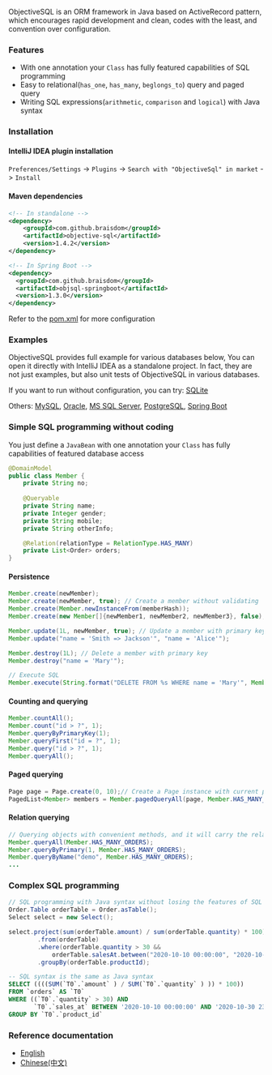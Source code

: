 ObjectiveSQL is an ORM framework in Java based on ActiveRecord pattern, which encourages rapid development and clean, codes with the least, and convention over configuration.


### Features

- With one annotation your `Class` has fully featured capabilities of SQL programming
- Easy to relational(`has_one`, `has_many`, `beglongs_to`) query and paged query
- Writing SQL expressions(`arithmetic`, `comparison` and `logical`) with Java syntax

### Installation

#### IntelliJ IDEA plugin installation

`Preferences/Settings` -> `Plugins` -> `Search with "ObjectiveSql" in market` -> `Install`

#### Maven dependencies

```xml
<!-- In standalone -->
<dependency>
    <groupId>com.github.braisdom</groupId>
    <artifactId>objective-sql</artifactId>
    <version>1.4.2</version>
</dependency>
```

```xml
<!-- In Spring Boot -->
<dependency>
  <groupId>com.github.braisdom</groupId>
  <artifactId>objsql-springboot</artifactId>
  <version>1.3.0</version>
</dependency>
```

Refer to the [pom.xml](https://github.com/braisdom/ObjectiveSql/blob/master/examples/mysql/pom.xml#L67) for more configuration

### Examples

ObjectiveSQL provides full example for various databases below, You can open it directly with IntelliJ IDEA as a standalone project. In fact, they are not just examples, but also unit tests of ObjectiveSQL in various databases.

If you want to run without configuration, you can try: [SQLite](https://github.com/braisdom/ObjectiveSql/tree/master/examples/sqlite)

Others: [MySQL](https://github.com/braisdom/ObjectiveSql/tree/master/examples/mysql),  [Oracle](https://github.com/braisdom/ObjectiveSql/tree/master/examples/oracle),  [MS SQL Server](https://github.com/braisdom/ObjectiveSql/tree/master/examples/sqlserver), [PostgreSQL](https://github.com/braisdom/ObjectiveSql/tree/master/examples/postgres),  [Spring Boot](https://github.com/braisdom/ObjectiveSql/tree/master/examples/springboot-sample)

### Simple SQL programming without coding

You just define a `JavaBean` with one annotation your `Class` has fully capabilities of featured database access

```java
@DomainModel
public class Member {
    private String no;
    
    @Queryable
    private String name;
    private Integer gender;
    private String mobile;
    private String otherInfo;

    @Relation(relationType = RelationType.HAS_MANY)
    private List<Order> orders;
}
```

#### Persistence

```java
Member.create(newMember);
Member.create(newMember, true); // Create a member without validating
Member.create(Member.newInstanceFrom(memberHash));
Member.create(new Member[]{newMember1, newMember2, newMember3}, false);

Member.update(1L, newMember, true); // Update a member with primary key
Member.update("name = 'Smith => Jackson'", "name = 'Alice'");

Member.destroy(1L); // Delete a member with primary key
Member.destroy("name = 'Mary'");

// Execute SQL
Member.execute(String.format("DELETE FROM %s WHERE name = 'Mary'", Member.TABLE_NAME));
```

#### Counting and querying

```java
Member.countAll();
Member.count("id > ?", 1);
Member.queryByPrimaryKey(1);
Member.queryFirst("id = ?", 1);
Member.query("id > ?", 1);
Member.queryAll();
```

#### Paged querying

```java
Page page = Page.create(0, 10);// Create a Page instance with current page and page size
PagedList<Member> members = Member.pagedQueryAll(page, Member.HAS_MANY_ORDERS);
```

#### Relation querying

```java
// Querying objects with convenient methods, and it will carry the related objects
Member.queryAll(Member.HAS_MANY_ORDERS);
Member.queryByPrimary(1, Member.HAS_MANY_ORDERS);
Member.queryByName("demo", Member.HAS_MANY_ORDERS);
...
```

### Complex SQL programming

```java
// SQL programming with Java syntax without losing the features of SQL syntax
Order.Table orderTable = Order.asTable();
Select select = new Select();

select.project(sum(orderTable.amount) / sum(orderTable.quantity) * 100)
        .from(orderTable)
        .where(orderTable.quantity > 30 &&
            orderTable.salesAt.between("2020-10-10 00:00:00", "2020-10-30 23:59:59"))
        .groupBy(orderTable.productId);
```

```sql
-- SQL syntax is the same as Java syntax
SELECT ((((SUM(`T0`.`amount` ) / SUM(`T0`.`quantity` ) )) * 100))
FROM `orders` AS `T0`
WHERE ((`T0`.`quantity` > 30) AND 
       `T0`.`sales_at` BETWEEN '2020-10-10 00:00:00' AND '2020-10-30 23:59:59')
GROUP BY `T0`.`product_id`
```

### Reference documentation

- [English](https://github.com/braisdom/ObjectiveSql/wiki/ObjectiveSQL-Tutorial)
- [Chinese(中文)](https://github.com/braisdom/ObjectiveSql/wiki/ObjectiveSQL-%E5%BC%80%E5%8F%91%E6%8C%87%E5%8D%97)


